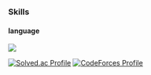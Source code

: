 ### Skills
#### language
<img src="https://img.shields.io/badge/C++-00599C?style=flat-square&logo=firebase&logoColor=white"/>

[![Solved.ac Profile](http://mazassumnida.wtf/api/v2/generate_badge?boj=starbow)](https://solved.ac/starbow/)
[![CodeForces Profile](https://cf.leed.at?id=Starbow_Break)](https://codeforces.com/profile/Starbow_Break)
